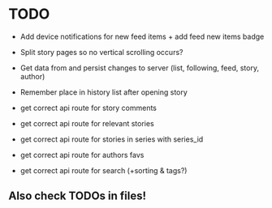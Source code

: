 # TODO

 - Add device notifications for new feed items + add feed new items badge
 - Split story pages so no vertical scrolling occurs?
 - Get data from and persist changes to server (list, following, feed, story, author)

 - Remember place in history list after opening story

 - get correct api route for story comments
 - get correct api route for relevant stories
 - get correct api route for stories in series with series_id
 - get correct api route for authors favs
 - get correct api route for search (+sorting & tags?)

## Also check TODOs in files!
